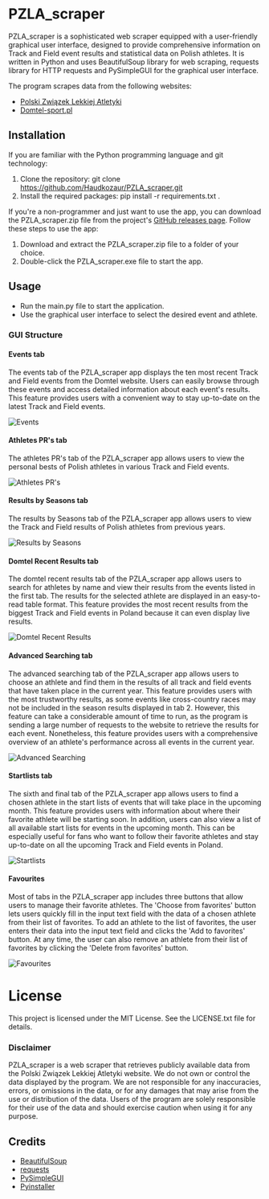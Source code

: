 # PZLA_scraper

PZLA_scraper is a sophisticated web scraper equipped with a user-friendly graphical user interface, designed to provide
comprehensive information on Track and Field event results and statistical data on Polish athletes. It is written in
Python and uses BeautifulSoup library for web scraping, requests library for HTTP requests and PySimpleGUI for the
graphical user interface.

The program scrapes data from the following websites:

- [Polski Związek Lekkiej Atletyki](https://www.pzla.pl/)
- [Domtel-sport.pl    ](https://domtel-sport.pl/)

## Installation

If you are familiar with the Python programming language and git technology:

1. Clone the repository: git clone https://github.com/Haudkozaur/PZLA_scraper.git
2. Install the required packages: pip install -r requirements.txt .

If you're a non-programmer and just want to use the app, you can download the PZLA_scraper.zip file from the project's
[GitHub releases page](https://github.com/haudkozaur/PZLA_scraper/releases). Follow these steps to use the app:

1. Download and extract the PZLA_scraper.zip file to a folder of your choice.
2. Double-click the PZLA_scraper.exe file to start the app.

## Usage

- Run the main.py file to start the application.
- Use the graphical user interface to select the desired event and athlete.

### GUI Structure

#### Events tab

The events tab of the PZLA_scraper app displays the ten most recent Track and Field events from the Domtel website.
Users
can easily browse through these events and access detailed information about each event's results.
This feature provides users with a convenient way to stay up-to-date on the latest Track and
Field events.

![Events](ss_from_program/tab_1.jpg)

#### Athletes PR's tab

The athletes PR's tab of the PZLA_scraper app allows users to view the personal bests of Polish athletes in various
Track and
Field events.

![Athletes PR's](./ss_from_program/tab_2.jpg)

#### Results by Seasons tab

The results by Seasons tab of the PZLA_scraper app allows users to view the Track and Field results of Polish athletes
from previous
years.

![Results by Seasons](ss_from_program/tab_3.jpg)

#### Domtel Recent Results tab

The domtel recent results tab of the PZLA_scraper app allows users to search for athletes by name and view their results
from the
events listed in the first tab. The results for the selected athlete are displayed in an easy-to-read table format. This
feature provides the most recent results from the biggest Track and Field events in Poland because it can even display
live results.

![Domtel Recent Results](ss_from_program/tab_4.jpg)

#### Advanced Searching tab

The advanced searching tab of the PZLA_scraper app allows users to choose an athlete and find them in the results of all
track and
field events that have taken place in the current year. This feature provides users with the most trustworthy results,
as some events like cross-country races may not be included in the season results displayed in tab 2. However, this
feature can take a considerable amount of time to run, as the program is sending a large number of requests to the
website to retrieve the results for each event. Nonetheless, this feature provides users with a comprehensive overview
of an athlete's performance across all events in the current year.

![Advanced Searching](ss_from_program/tab_5.jpg)

#### Startlists tab

The sixth and final tab of the PZLA_scraper app allows users to find a chosen athlete in the start lists of events that
will take place in the upcoming month. This feature provides users with information about where their favorite athlete
will be starting soon. In addition, users can also view a list of all available start lists for events in the upcoming
month. This can be especially useful for fans who want to follow their favorite athletes and stay up-to-date on all the
upcoming Track and Field events in Poland.

![Startlists](ss_from_program/tab_6.jpg)

#### Favourites

Most of tabs in the PZLA_scraper app includes three buttons that allow users to manage their favorite athletes. The 
'Choose from favorites' button lets users quickly fill in the input text field with the data of a chosen athlete from
their list of favorites. To add an athlete to the list of favorites, the user enters their data into the input text
field and clicks the 'Add to favorites' button. At any time, the user can also remove an athlete from their list of
favorites by clicking the 'Delete from favorites' button.

![Favourites](https://github.com/Haudkozaur/PZLA_scraper/blob/main/ss_from_program/fav.jpg)

# License

This project is licensed under the MIT License. See the LICENSE.txt file for details.

### Disclaimer

PZLA_scraper is a web scraper that retrieves publicly available data from the Polski Związek Lekkiej Atletyki website.
We do not own or control the data displayed by the program. We are not responsible for
any inaccuracies, errors, or omissions in the data, or for any damages that may arise from the use or distribution of
the data. Users of the program are solely responsible for their use of the data and should exercise caution when using
it for any purpose.

## Credits

- [BeautifulSoup](https://www.crummy.com/software/BeautifulSoup/bs4/doc/)
- [requests](https://pypi.org/project/requests/)
- [PySimpleGUI](https://www.pysimplegui.org/en/latest/)
- [Pyinstaller](https://www.pyinstaller.org/)


